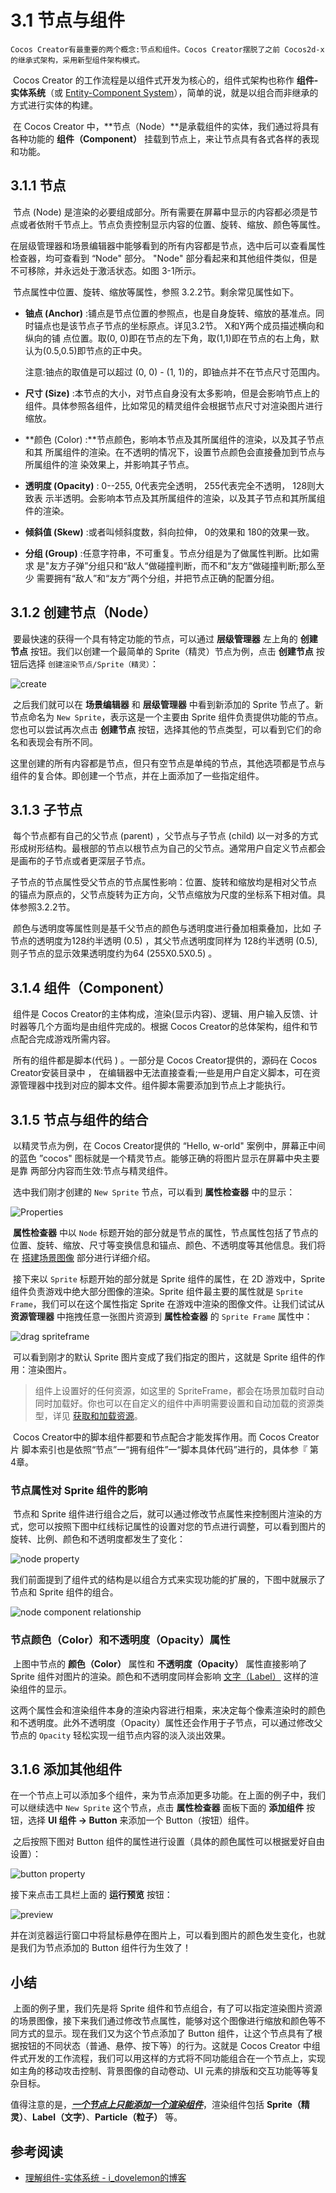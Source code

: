 # 3.1 节点与组件

 	Cocos Creator有最重要的两个概念:节点和组件。Cocos Creator摆脱了之前 Cocos2d-x的继承式架构，采用新型组件架构模式。

​	Cocos Creator 的工作流程是以组件式开发为核心的，组件式架构也称作 **组件-实体系统**（或 [Entity-Component System](https://en.wikipedia.org/wiki/Entity_component_system)），简单的说，就是以组合而非继承的方式进行实体的构建。

​	在 Cocos Creator 中，**节点（Node）**是承载组件的实体，我们通过将具有各种功能的 **组件（Component）** 挂载到节点上，来让节点具有各式各样的表现和功能。



## 3.1.1 节点

​	节点 (Node) 是渲染的必要组成部分。所有需要在屏幕中显示的内容都必须是节点或者依附千节点上。节点负责控制显示内容的位置、旋转、缩放、颜色等属性。

​	在层级管理器和场景编辑器中能够看到的所有内容都是节点，选中后可以查看属性检查器，均可查看到 “Node" 部分。 "Node" 部分看起来和其他组件类似，但是不可移除，并永远处于激活状态。如图 3-1所示。

​	节点属性中位置、旋转、缩放等属性，参照 3.2.2节。剩余常见属性如下。

* **铀点 (Anchor)** :铺点是节点位置的参照点，也是自身旋转、缩放的基准点。同时锚点也是该节点子节点的坐标原点。详见3.2节。 X和Y两个成员描述横向和纵向的铺 点位置。取(0, 0)即在节点的左下角，取(1,1)即在节点的右上角，默认为(0.5,0.5)即节点的正中央。

  注意:铀点的取值是可以超过 (0, 0) - (1, 1)的，即铀点并不在节点尺寸范围内。

* **尺寸 (Size)** :本节点的大小，对节点自身没有太多影响，但是会影响节点上的 组件。具体参照各组件，比如常见的精灵组件会根据节点尺寸对渲染图片进行缩放。

* **颜色 (Color) :**节点颜色，影响本节点及其所属组件的渲染，以及其子节点和其 所属组件的渲染。在不透明的情况下，设置节点颜色会直接叠加到节点与所属组件的渲 染效果上，并影响其子节点。

* **透明度 (Opacity)** : 0--255, 0代表完全透明， 255代表完全不透明， 128则大致表 示半透明。会影响本节点及其所属组件的渲染，以及其子节点和其所属组件的渲染。

* **倾斜值 (Skew)** :或者叫倾斜度数，斜向拉伸， 0的效果和 180的效果一致。

* **分组 (Group)** :任意字符串，不可重复。节点分组是为了做属性判断。比如需求 是"友方子弹”分组只和“敌人“做碰撞判断，而不和“友方“做碰撞判断;那么至少 需要拥有“敌人”和“友方”两个分组，并把节点正确的配置分组。



## 3.1.2 创建节点（Node）

​	要最快速的获得一个具有特定功能的节点，可以通过 **层级管理器** 左上角的 **创建节点** 按钮。我们以创建一个最简单的 Sprite（精灵）节点为例，点击 **创建节点** 按钮后选择 `创建渲染节点/Sprite（精灵）`：

![create](https://gitee.com/nlpleaf/PicGo/raw/master/2f7a14ea882ac86496f18dadde5f6499)

​	之后我们就可以在 **场景编辑器** 和 **层级管理器** 中看到新添加的 Sprite 节点了。新节点命名为 `New Sprite`，表示这是一个主要由 Sprite 组件负责提供功能的节点。您也可以尝试再次点击 **创建节点** 按钮，选择其他的节点类型，可以看到它们的命名和表现会有所不同。	

​	这里创建的所有内容都是节点，但只有空节点是单纯的节点，其他选项都是节点与组件的复合体。即创建一个节点，并在上面添加了一些指定组件。



## 3.1.3 子节点

​	每个节点都有自己的父节点 (parent) ，父节点与子节点 (child) 以一对多的方式形成树形结构。最根部的节点以根节点为自己的父节点。通常用户自定义节点都会是画布的子节点或者更深层子节点。

​	子节点的节点属性受父节点的节点属性影响：位置、旋转和缩放均是相对父节点 的锚点为原点的，父节点旋转为正方向，父节点缩放为尺度的坐标系下相对值。具体参照3.2.2节。

​	颜色与透明度等属性则是基千父节点的颜色与透明度进行叠加相乘叠加，比如 子节点的透明度为128约半透明 (0.5) ，其父节点透明度同样为 128约半透明 (0.5), 则子节点的显示效果透明度约为64 (255X0.5X0.5) 。



## 3.1.4 组件（Component）

​	组件是 Cocos Creator的主体构成，渲染(显示内容)、逻辑、用户输入反馈、计 时器等几个方面均是由组件完成的。根据 Cocos Creator的总体架构，组件和节点配合完成游戏所需内容。

​	所有的组件都是脚本(代码 ) 。一部分是 Cocos Creator提供的，源码在 Cocos Creator安装目录中 ， 在编辑器中无法直接查看;一些是用户自定义脚本，可在资源管理器中找到对应的脚本文件。组件脚本需要添加到节点上才能执行。



## 3.1.5 节点与组件的结合

​	以精灵节点为例，在 Cocos Creator提供的 “Hello, w-orld" 案例中，屏幕正中间 的蓝色 ”cocos" 图标就是一个精灵节点。能够正确的将图片显示在屏幕中央主要是靠 两部分内容而生效:节点与精灵组件。

​	选中我们刚才创建的 `New Sprite` 节点，可以看到 **属性检查器** 中的显示：

![Properties](https://gitee.com/nlpleaf/PicGo/raw/master/140b73c248c67c40fe9df2b0a79ed159)

​	**属性检查器** 中以 `Node` 标题开始的部分就是节点的属性，节点属性包括了节点的位置、旋转、缩放、尺寸等变换信息和锚点、颜色、不透明度等其他信息。我们将在 [搭建场景图像](https://docs.cocos.com/creator/manual/zh/content-workflow/scene-editing.html) 部分进行详细介绍。

​	接下来以 `Sprite` 标题开始的部分就是 Sprite 组件的属性，在 2D 游戏中，Sprite 组件负责游戏中绝大部分图像的渲染。Sprite 组件最主要的属性就是 `Sprite Frame`，我们可以在这个属性指定 Sprite 在游戏中渲染的图像文件。让我们试试从 **资源管理器** 中拖拽任意一张图片资源到 **属性检查器** 的 `Sprite Frame` 属性中：

![drag spriteframe](https://gitee.com/nlpleaf/PicGo/raw/master/35e0ec0100b95268055aa03868f59f16)

​	可以看到刚才的默认 Sprite 图片变成了我们指定的图片，这就是 Sprite 组件的作用：渲染图片。

> 组件上设置好的任何资源，如这里的 SpriteFrame，都会在场景加载时自动同时加载好。你也可以在自定义的组件中声明需要设置和自动加载的资源类型，详见 [获取和加载资源](https://docs.cocos.com/creator/manual/zh/scripting/load-assets.html)。

​	Cocos Creator中的脚本组件都要和节点配合才能发挥作用。而 Cocos Creator片 脚本索引也是依照“节点”一“拥有组件”一“脚本具体代码”进行的，具体参『 第 4章。	



### 	节点属性对 Sprite 组件的影响

​	节点和 Sprite 组件进行组合之后，就可以通过修改节点属性来控制图片渲染的方式，您可以按照下图中红线标记属性的设置对您的节点进行调整，可以看到图片的旋转、比例、颜色和不透明度都发生了变化：

![node property](https://gitee.com/nlpleaf/PicGo/raw/master/d17d4088443182f5e533418b906dd139)

我们前面提到了组件式的结构是以组合方式来实现功能的扩展的，下图中就展示了节点和 Sprite 组件的组合。

![node component relationship](https://gitee.com/nlpleaf/PicGo/raw/master/8e5c842bdc6e7bee1ad7c671ddcd5101)



### 节点颜色（Color）和不透明度（Opacity）属性

​	上图中节点的 **颜色（Color）** 属性和 **不透明度（Opacity）** 属性直接影响了 Sprite 组件对图片的渲染。颜色和不透明度同样会影响 [文字（Label）](https://docs.cocos.com/creator/manual/zh/components/label.html) 这样的渲染组件的显示。

​	这两个属性会和渲染组件本身的渲染内容进行相乘，来决定每个像素渲染时的颜色和不透明度。此外不透明度（Opacity）属性还会作用于子节点，可以通过修改父节点的 `Opacity` 轻松实现一组节点内容的淡入淡出效果。



## 3.1.6 添加其他组件

​	在一个节点上可以添加多个组件，来为节点添加更多功能。在上面的例子中，我们可以继续选中 `New Sprite` 这个节点，点击 **属性检查器** 面板下面的 **添加组件** 按钮，选择 **UI 组件 -> Button** 来添加一个 Button（按钮）组件。

​	之后按照下图对 Button 组件的属性进行设置（具体的颜色属性可以根据爱好自由设置）：

![button property](https://gitee.com/nlpleaf/PicGo/raw/master/1f98c56a9aa493ee6403d2911174459e)

接下来点击工具栏上面的 **运行预览** 按钮：

![preview](https://gitee.com/nlpleaf/PicGo/raw/master/df3b6f151586eca272774ad1957840b8)

并在浏览器运行窗口中将鼠标悬停在图片上，可以看到图片的颜色发生变化，也就是我们为节点添加的 Button 组件行为生效了！



## 小结

​	上面的例子里，我们先是将 Sprite 组件和节点组合，有了可以指定渲染图片资源的场景图像，接下来我们通过修改节点属性，能够对这个图像进行缩放和颜色等不同方式的显示。现在我们又为这个节点添加了 Button 组件，让这个节点具有了根据按钮的不同状态（普通、悬停、按下等）的行为。这就是 Cocos Creator 中组件式开发的工作流程，我们可以用这样的方式将不同功能组合在一个节点上，实现如主角的移动攻击控制、背景图像的自动卷动、UI 元素的排版和交互功能等等复杂目标。

​	值得注意的是，**<u>*一个节点上只能添加一个渲染组件*</u>**，渲染组件包括 **Sprite（精灵）**、**Label（文字）**、**Particle（粒子）** 等。



## 参考阅读

- [理解组件-实体系统 - i_dovelemon的博客](http://blog.csdn.net/i_dovelemon/article/details/25798677)

